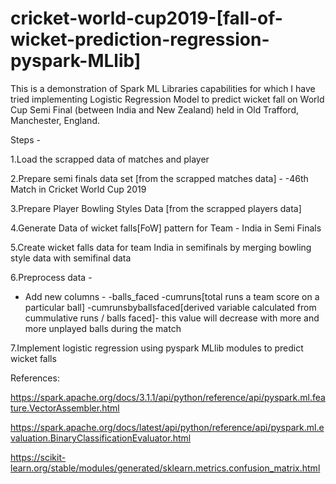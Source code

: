 # cricket-world-cup2019-[fall-of-wicket-prediction-regression-pyspark-MLlib]


This is a demonstration of Spark ML Libraries capabilities for which I have tried implementing Logistic Regression Model to predict wicket fall on World Cup Semi Final
(between India and New Zealand) held in Old Trafford, Manchester, England. 

Steps - 

1.Load the scrapped data of matches and player

2.Prepare semi finals data set [from the scrapped matches data] - -46th Match in Cricket World Cup 2019

3.Prepare Player Bowling Styles Data [from the scrapped players data]

4.Generate Data of wicket falls[FoW] pattern for Team - India in Semi Finals

5.Create wicket falls data for team India in semifinals by merging bowling style data with semifinal data

6.Preprocess data -
  - Add new columns -
      -balls_faced
      -cumruns[total runs a team score on a particular ball]
      -cumrunsbyballsfaced[derived variable calculated from cummulative runs / balls faced]- this value will decrease with more and more unplayed balls during the match
      
7.Implement logistic regression using pyspark MLlib modules to predict wicket falls


References:

https://spark.apache.org/docs/3.1.1/api/python/reference/api/pyspark.ml.feature.VectorAssembler.html

https://spark.apache.org/docs/latest/api/python/reference/api/pyspark.ml.evaluation.BinaryClassificationEvaluator.html

https://scikit-learn.org/stable/modules/generated/sklearn.metrics.confusion_matrix.html

